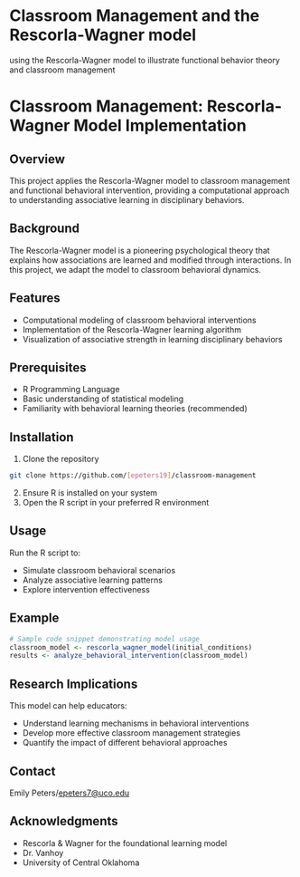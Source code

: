 # Classroom Management and the Rescorla-Wagner model
using the Rescorla-Wagner model to illustrate functional behavior theory and classroom management 
# Classroom Management: Rescorla-Wagner Model Implementation

## Overview
This project applies the Rescorla-Wagner model to classroom management and functional behavioral intervention, providing a computational approach to understanding associative learning in disciplinary behaviors.

## Background
The Rescorla-Wagner model is a pioneering psychological theory that explains how associations are learned and modified through interactions. In this project, we adapt the model to classroom behavioral dynamics.

## Features
- Computational modeling of classroom behavioral interventions
- Implementation of the Rescorla-Wagner learning algorithm
- Visualization of associative strength in learning disciplinary behaviors

## Prerequisites
- R Programming Language
- Basic understanding of statistical modeling
- Familiarity with behavioral learning theories (recommended)

## Installation
1. Clone the repository
```bash
git clone https://github.com/[epeters19]/classroom-management
```
2. Ensure R is installed on your system
3. Open the R script in your preferred R environment

## Usage
Run the R script to:
- Simulate classroom behavioral scenarios
- Analyze associative learning patterns
- Explore intervention effectiveness

## Example
```r
# Sample code snippet demonstrating model usage
classroom_model <- rescorla_wagner_model(initial_conditions)
results <- analyze_behavioral_intervention(classroom_model)
```

## Research Implications
This model can help educators:
- Understand learning mechanisms in behavioral interventions
- Develop more effective classroom management strategies
- Quantify the impact of different behavioral approaches


## Contact
Emily Peters/epeters7@uco.edu

## Acknowledgments
- Rescorla & Wagner for the foundational learning model
- Dr. Vanhoy
- University of Central Oklahoma 
